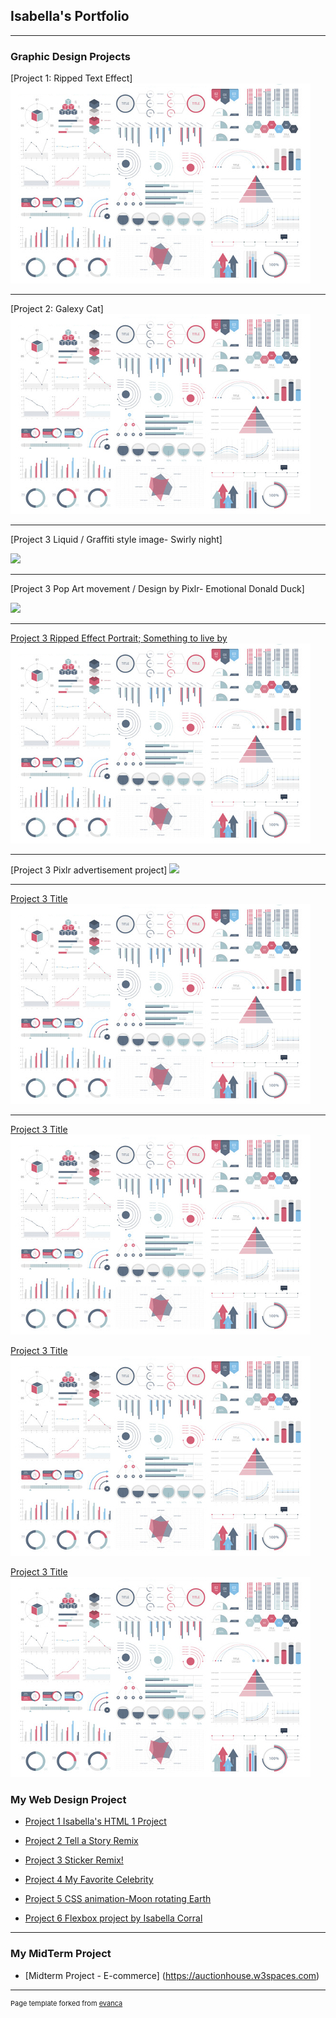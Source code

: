## Isabella's Portfolio

---

### Graphic Design Projects

[Project 1: Ripped Text Effect]
<img src="images/dummy_thumbnail.jpg?raw=true"/>

---
[Project 2: Galexy Cat]
<img src="images/dummy_thumbnail.jpg?raw=true"/>

---
[Project 3 Liquid / Graffiti style image- Swirly night] 

<img src="https://v1.padlet.pics/1/image.webp?t=c_limit%2Cdpr_1%2Ch_434%2Cw_508&url=https%3A%2F%2Fpadlet-uploads.storage.googleapis.com%2F1909651983%2F13fad627c333b912ff5e155c9b8f13ed%2FPICASSCO.png"/>

---
[Project 3 Pop Art movement / Design by Pixlr- Emotional Donald Duck]
          
<img src="https://v1.padlet.pics/1/image.webp?t=c_limit%2Cdpr_1%2Ch_508%2Cw_508&url=https%3A%2F%2Fpadlet-uploads.storage.googleapis.com%2F1909651983%2F1b16bba0d94d28be00c1ead0292ce682%2FWaltDisney_DonaldDuck_square_1200x1200.jpg"/>

---
[Project 3 Ripped Effect Portrait; Something to live by](http://example.com/)
<img src="images/dummy_thumbnail.jpg?raw=true"/>

---
[Project 3 Pixlr advertisement project]
<img src="images/![Clemons cologne Ad](https://user-images.githubusercontent.com/117403987/207924624-c5efaab6-bae7-4e07-88fb-9611af59570b.jpg)"/>

---
[Project 3 Title](http://example.com/)
<img src="images/dummy_thumbnail.jpg?raw=true"/>

---
[Project 3 Title](http://example.com/)
<img src="images/dummy_thumbnail.jpg?raw=true"/>

[Project 3 Title](http://example.com/)
<img src="images/dummy_thumbnail.jpg?raw=true"/>

[Project 3 Title](http://example.com/)
<img src="images/dummy_thumbnail.jpg?raw=true"/>

### My Web Design Project

- [Project 1 Isabella's HTML 1 Project](https://trinket.io/html/f91d4af5cf)

- [Project 2 Tell a Story Remix](https://trinket.io/html/6fbcc2c66c)

- [Project 3 Sticker Remix!](https://trinket.io/html/7b7c215543)

- [Project 4 My Favorite Celebrity](https://trinket.io/html/24e444179c)

- [Project 5 CSS animation-Moon rotating Earth](https://trinket.io/html/279668bf1b)

- [Project 6 Flexbox project by Isabella Corral](https://trinket.io/html/bd557ba8ea)

---

### My MidTerm Project

- [Midterm Project - E-commerce] (https://auctionhouse.w3spaces.com)


       


---
<p style="font-size:11px">Page template forked from <a href="https://github.com/evanca/quick-portfolio">evanca</a></p>
<!-- Remove above link if you don't want to attibute -->
